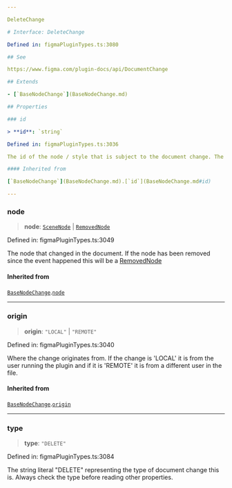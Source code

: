 ```yaml
---

DeleteChange

# Interface: DeleteChange

Defined in: figmaPluginTypes.ts:3080

## See

https://www.figma.com/plugin-docs/api/DocumentChange

## Extends

- [`BaseNodeChange`](BaseNodeChange.md)

## Properties

### id

> **id**: `string`

Defined in: figmaPluginTypes.ts:3036

The id of the node / style that is subject to the document change. The same that is on `node.id` or `style.id`

#### Inherited from

[`BaseNodeChange`](BaseNodeChange.md).[`id`](BaseNodeChange.md#id)

---
```


### node

> **node**: [`SceneNode`](../type-aliases/SceneNode.md) \| [`RemovedNode`](RemovedNode.md)

Defined in: figmaPluginTypes.ts:3049

The node that changed in the document. If the node has been removed since the event happened this will be a [RemovedNode](RemovedNode.md)

#### Inherited from

[`BaseNodeChange`](BaseNodeChange.md).[`node`](BaseNodeChange.md#node)

---

### origin

> **origin**: `"LOCAL"` \| `"REMOTE"`

Defined in: figmaPluginTypes.ts:3040

Where the change originates from. If the change is 'LOCAL' it is from the user running the plugin and if it is 'REMOTE' it is from a different user in the file.

#### Inherited from

[`BaseNodeChange`](BaseNodeChange.md).[`origin`](BaseNodeChange.md#origin)

---

### type

> **type**: `"DELETE"`

Defined in: figmaPluginTypes.ts:3084

The string literal "DELETE" representing the type of document change this is. Always check the type before reading other properties.
